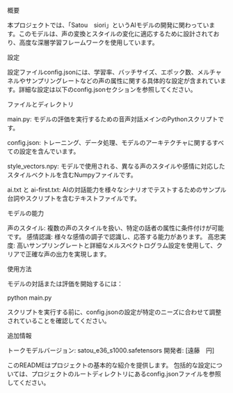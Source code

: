 概要

本プロジェクトでは、「Satou　siori」というAIモデルの開発に関わっています。このモデルは、声の変換とスタイルの変化に適応するために設計されており、高度な深層学習フレームワークを使用しています。

設定

設定ファイルconfig.jsonには、学習率、バッチサイズ、エポック数、メルチャネルやサンプリングレートなどの声の属性に関する具体的な設定が含まれています。詳細な設定は以下のconfig.jsonセクションを参照してください。

ファイルとディレクトリ

main.py: モデルの評価を実行するための音声対話メインのPythonスクリプトです。

config.json: トレーニング、データ処理、モデルのアーキテクチャに関するすべての設定を含んでいます。

style_vectors.npy: モデルで使用される、異なる声のスタイルや感情に対応したスタイルベクトルを含むNumpyファイルです。

ai.txt と ai-first.txt: AIの対話能力を様々なシナリオでテストするためのサンプル台詞やスクリプトを含むテキストファイルです。

モデルの能力

声のスタイル: 複数の声のスタイルを扱い、特定の話者の属性に条件付けが可能です。
感情認識: 様々な感情の調子で認識し、応答する能力があります。
高忠実度: 高いサンプリングレートと詳細なメルスペクトログラム設定を使用して、クリアで正確な声の出力を実現します。

使用方法

モデルの対話または評価を開始するには：

python main.py

スクリプトを実行する前に、config.jsonの設定が特定のニーズに合わせて調整されていることを確認してください。

追加情報

トークモデルバージョン: satou_e36_s1000.safetensors
開発者: [遠藤　円]

このREADMEはプロジェクトの基本的な紹介を提供します。
包括的な設定については、プロジェクトのルートディレクトリにあるconfig.jsonファイルを参照してください。






